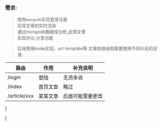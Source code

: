 ### 需求:  
> 使用`mongodb`实现登录注册  
> 实现文章的实时渲染  
> 通过mongodb数据库分析,反馈文章  
> 实现评论,分享功能  




>后端使用node实现，art-template等
> 文章存放结构需要使用不同以前的目录:




| 路由 | 作用 | 补充说明 |
| --- | --- | --- |
| /login | 登陆 | 无须多说 |
| /index | 首页文章 | 略过 |
| /article/xxx | 某某文章 | 后面可能需要更改 |
| 


| 

